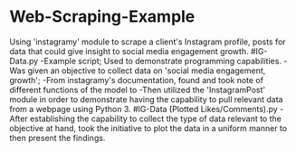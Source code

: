 # Web-Scraping-Example
Using 'instagramy' module to scrape a client's Instagram profile, posts for 
data that could give insight to social media engagement growth. 
#IG-Data.py
-Example script; Used to demonstrate programming capabilities. 
  -Was given an objective to collect data on 'social media engagement, growth';
  -From instagramy's documentation, found and took note of different functions
    of the model to 
  -Then utilized the 'InstagramPost' module in order to demonstrate having the capability to 
    pull relevant data from a webpage using Python 3. 
#IG-Data (Plotted Likes/Comments).py
-After establishing the capability to collect the type of data relevant to the 
 objective at hand, took the initiative to plot the data in a uniform manner to
 then present the findings.
